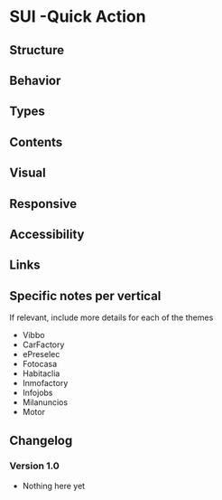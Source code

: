 # SUI -Quick Action


## Structure


## Behavior


## Types


## Contents


## Visual


## Responsive


## Accessibility


## Links


## Specific notes per vertical

If relevant, include more details for each of the themes

- Vibbo
- CarFactory
- ePreselec
- Fotocasa
- Habitaclia
- Inmofactory
- Infojobs
- Milanuncios
- Motor

## Changelog

### Version 1.0

- Nothing here yet
